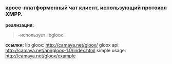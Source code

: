 ### кросс-платформенный чат клиент, использующий протокол XMPP. ###

**реализация:**
> -использует libgloox

**ссылки:**
lib gloox: http://camaya.net/gloox/
gloox api: http://camaya.net/api/gloox-1.0/index.html
simple usage: http://camaya.net/gloox/example
